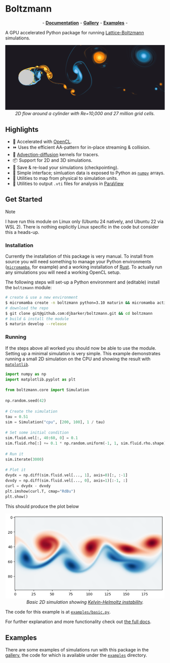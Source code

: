 # Boltzmann

<p align="center">
    - <a href="https://djbarker.github.io/boltzmann/"><b>Documentation</b></a> - <a href="/gallery/"><b>Gallery</b></a> - <a href="/python/examples/"><b>Examples</b></a> -
</p>

A GPU accelerated Python package for running [Lattice-Boltzmann](https://en.wikipedia.org/wiki/Lattice_Boltzmann_methods) simulations.

<p align="center">
    <picture align="center">
        <a href="https://github.com/djbarker/boltzmann/tree/master/gallery">
            <img src="gallery/banner.png"/>
        </a>
    </picture>
    </br>
    <i>
    2D flow around a cylinder with Re=10,000 and 27 million grid cells.
    </i>
</p>

## Highlights 

- 🚀 Accelerated with [OpenCL](https://en.wikipedia.org/wiki/OpenCL).
- ⏩ Uses the efficient AA-pattern for in-place streaming & collision.
- 🎨 [Advection-diffusion](https://en.wikipedia.org/wiki/Convection%E2%80%93diffusion_equation) kernels for tracers.
- 📦 Support for 2D and 3D simulations.
- 💾 Save & re-load your simulations (checkpointing).
- 🔢 Simple interface; simluation data is exposed to Python as [`numpy`](https://numpy.org/) arrays.
- 📏 Utilities to map from physical to simulation units.
- 🔎 Utilities to output `.vti` files for analysis in [ParaView](https://www.paraview.org/)

## Get Started

> [!NOTE]
> I have run this module on Linux only (Ubuntu 24 natively, and Ubuntu 22 via WSL 2).
> There is nothing explicitly Linux specific in the code but consider this a heads-up.

### Installation

Currently the installation of this package is very manual.
To install from source you will need something to manage your Python environments ([`micromamba`](https://mamba.readthedocs.io/en/latest/user_guide/micromamba.html), for example) and a working installation of [Rust](https://www.rust-lang.org/tools/install). To actually run any simulations you will need a working OpenCL setup.

The following steps will set-up a Python environment and (editable) install the `boltzmann` module:

```bash
# create & use a new environment
$ micromamba create -n boltzmann python=3.10 maturin && micromamba activate boltzmann  
# download the repo
$ git clone git@github.com:djbarker/boltzmann.git && cd boltzmann
# build & install the module
$ maturin develop --release
```

### Running

If the steps above all worked you should now be able to use the module. 
Setting up a minimal simulation is very simple.
This example demonstrates running a small 2D simulation on the CPU and showing the result with [`matplotlib`](https://matplotlib.org/).

```python
import numpy as np
import matplotlib.pyplot as plt

from boltzmann.core import Simulation

np.random.seed(42)

# Create the simulation
tau = 0.51
sim = Simulation("cpu", [200, 100], 1 / tau)

# Set some initial condition
sim.fluid.vel[:, 40:60, 0] = 0.1
sim.fluid.rho[:] += 0.1 * np.random.uniform(-1, 1, sim.fluid.rho.shape)

# Run it
sim.iterate(3000)

# Plot it
dvydx = np.diff(sim.fluid.vel[..., 1], axis=0)[:, :-1]
dvxdy = np.diff(sim.fluid.vel[..., 0], axis=1)[:-1, :]
curl = dvydx - dvxdy
plt.imshow(curl.T, cmap="RdBu")
plt.show()
```

This should produce the plot below

<p align="center">
    <picture align="center">
        <img src="gallery/example_basic.png"/>
    </picture>
    </br>
    <i>
    Basic 2D simulation showing <a href="https://en.wikipedia.org/wiki/Kelvin%E2%80%93Helmholtz_instability">Kelvin-Helmoltz instability</a>.
    </i>
</p>

The code for this example is at [`examples/basic.py`](/python/examples/basic.py).

For further explanation and more functionality check out [the full docs](https://djbarker.github.io/boltzmann/).

## Examples

There are some examples of simulations run with this package in the [gallery](/gallery/), the code for which is available under the [`examples`](/python/examples/) directory.